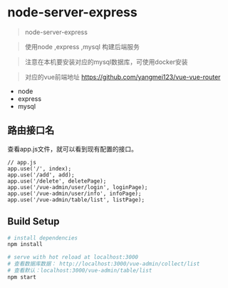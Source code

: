 # node-server-express

> node-server-express

> 使用node ,express ,mysql 构建后端服务

> 注意在本机要安装对应的mysql数据库，可使用docker安装

> 对应的vue前端地址 https://github.com/yangmei123/vue-vue-router

* node
* express
* mysql

## 路由接口名

查看app.js文件，就可以看到现有配置的接口。

```
// app.js
app.use('/', index);
app.use('/add', add);
app.use('/delete', deletePage);
app.use('/vue-admin/user/login', loginPage);
app.use('/vue-admin/user/info', infoPage);
app.use('/vue-admin/table/list', listPage);
```

## Build Setup

``` bash
# install dependencies
npm install

# serve with hot reload at localhost:3000
# 查看数据库数据： http://localhost:3000/vue-admin/collect/list
# 查看默认：localhost:3000/vue-admin/table/list
npm start
```
